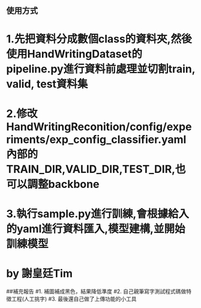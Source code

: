 ## 使用方式
# 1.先把資料分成數個class的資料夾,然後使用HandWritingDataset的pipeline.py進行資料前處理並切割train, valid, test資料集
# 2.修改HandWritingReconition/config/experiments/exp_config_classifier.yaml內部的 TRAIN_DIR,VALID_DIR,TEST_DIR,也可以調整backbone
# 3.執行sample.py進行訓練,會根據給入的yaml進行資料匯入,模型建構,並開始訓練模型

# by 謝皇廷Tim

##補充報告
#1. 補圖補成黑色，結果降低準度
#2. 自己親筆寫字測試程式碼做特徵工程(人工挑字)
#3. 最後還自己做了上傳功能的小工具
